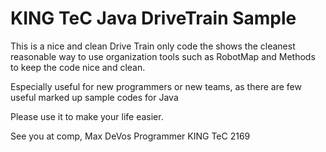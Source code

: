 # KING TeC Java DriveTrain Sample
This is a nice and clean Drive Train only code the shows the cleanest reasonable way to use organization tools such as RobotMap and Methods to keep the code nice and clean.

Especially useful for new programmers or new teams, as there are few useful marked up sample codes for Java

Please use it to make your life easier.

See you at comp,
Max DeVos
Programmer
KING TeC 2169
